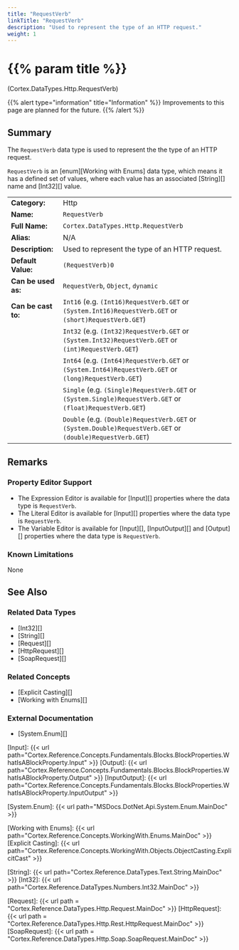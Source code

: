 ```yaml
---
title: "RequestVerb"
linkTitle: "RequestVerb"
description: "Used to represent the type of an HTTP request."
weight: 1
---
```


# {{% param title %}}

<p class="namespace">(Cortex.DataTypes.Http.RequestVerb)</p>

{{% alert type="information" title="Information" %}} Improvements to this page are planned for the future. {{% /alert %}}

## Summary

The `RequestVerb` data type is used to represent the the type of an HTTP request.

`RequestVerb` is an [enum][Working with Enums] data type, which means it has a defined set of values, where each value has an associated [String][] name and [Int32][] value.

| | |
|-|-|
| **Category:**          | Http                                                  |
| **Name:**              | `RequestVerb`                                |
| **Full Name:**         | `Cortex.DataTypes.Http.RequestVerb`         |
| **Alias:**             | N/A                                                    |
| **Description:**       | Used to represent the type of an HTTP request. |
| **Default Value:**     | `(RequestVerb)0`                             |
| **Can be used as:**    | `RequestVerb`, `Object`, `dynamic`           |
| **Can be cast to:**    | `Int16` (e.g. `(Int16)RequestVerb.GET` or `(System.Int16)RequestVerb.GET` or `(short)RequestVerb.GET`)  |
|                        | `Int32` (e.g. `(Int32)RequestVerb.GET` or `(System.Int32)RequestVerb.GET` or `(int)RequestVerb.GET`)  |
|                        | `Int64` (e.g. `(Int64)RequestVerb.GET` or `(System.Int64)RequestVerb.GET` or `(long)RequestVerb.GET`)  |
|                        | `Single` (e.g. `(Single)RequestVerb.GET` or `(System.Single)RequestVerb.GET` or `(float)RequestVerb.GET`)  |
|                        | `Double` (e.g. `(Double)RequestVerb.GET` or `(System.Double)RequestVerb.GET` or `(double)RequestVerb.GET`)  |

## Remarks

### Property Editor Support

- The Expression Editor is available for [Input][] properties where the data type is `RequestVerb`.
- The Literal Editor is available for [Input][] properties where the data type is `RequestVerb`.
- The Variable Editor is available for [Input][], [InputOutput][] and [Output][] properties where the data type is `RequestVerb`.

### Known Limitations

None

## See Also

### Related Data Types

- [Int32][]
- [String][]
- [Request][]
- [HttpRequest][]
- [SoapRequest][]

### Related Concepts

- [Explicit Casting][]
- [Working with Enums][]

### External Documentation

- [System.Enum][]

[Input]: {{< url path="Cortex.Reference.Concepts.Fundamentals.Blocks.BlockProperties.WhatIsABlockProperty.Input" >}}
[Output]: {{< url path="Cortex.Reference.Concepts.Fundamentals.Blocks.BlockProperties.WhatIsABlockProperty.Output" >}}
[InputOutput]: {{< url path="Cortex.Reference.Concepts.Fundamentals.Blocks.BlockProperties.WhatIsABlockProperty.InputOutput" >}}

[System.Enum]: {{< url path="MSDocs.DotNet.Api.System.Enum.MainDoc" >}}

[Working with Enums]: {{< url path="Cortex.Reference.Concepts.WorkingWith.Enums.MainDoc" >}}
[Explicit Casting]: {{< url path="Cortex.Reference.Concepts.WorkingWith.Objects.ObjectCasting.ExplicitCast" >}}

[String]: {{< url path="Cortex.Reference.DataTypes.Text.String.MainDoc" >}}
[Int32]: {{< url path="Cortex.Reference.DataTypes.Numbers.Int32.MainDoc" >}}

[Request]: {{< url path = "Cortex.Reference.DataTypes.Http.Request.MainDoc" >}}
[HttpRequest]: {{< url path = "Cortex.Reference.DataTypes.Http.Rest.HttpRequest.MainDoc" >}}
[SoapRequest]: {{< url path = "Cortex.Reference.DataTypes.Http.Soap.SoapRequest.MainDoc" >}}
